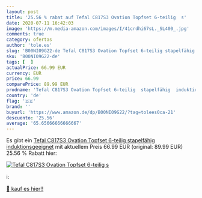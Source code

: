 ```yaml
---
layout: post
title: '25.56 % rabat auf Tefal C817S3 Ovation Topfset 6-teilig  s'
date: 2020-07-11 16:42:03
image: 'https://m.media-amazon.com/images/I/41crdhi67sL._SL400_.jpg'
comments: true
category: ofertas
author: 'tole.es'
slug: 'B00NI09G22-de Tefal C817S3 Ovation Topfset 6-teilig stapelfähig...'
sku: 'B00NI09G22-de'
tags: [  ]
actualPrice: 66.99 EUR
currency: EUR
price: 66.99
comparePrice: 89.99 EUR
prodname: 'Tefal C817S3 Ovation Topfset 6-teilig  stapelfähig  induktionsgeeignet'
country: 'de'
flag: '🇩🇪'
brand: ''
buyurl: 'https://www.amazon.de/dp/B00NI09G22/?tag=tolees0ca-21'
descuento: '25.56'
average: '65.65666666666667'
---
```


Es gibt ein [Tefal C817S3 Ovation Topfset 6-teilig  stapelfähig  induktionsgeeignet](https://www.amazon.de/dp/B00NI09G22/?tag=tolees0ca-21) mit aktuellem Preis 66.99 EUR (original: 89.99 EUR) 25.56 % Rabatt hier:

[![Tefal C817S3 Ovation Topfset 6-teilig  s](https://m.media-amazon.com/images/I/41crdhi67sL._SL400_.jpg)](https://www.amazon.de/dp/B00NI09G22/?tag=tolees0ca-21)

ℹ️:


[🛒 kauf es hier!!](https://www.amazon.de/dp/B00NI09G22/?tag=tolees0ca-21)
